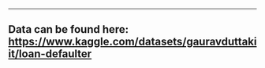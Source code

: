 -------------------------------------------------------------------------------------------------------------------------------------------------------------------------------
Data can be found here:
https://www.kaggle.com/datasets/gauravduttakiit/loan-defaulter
-------------------------------------------------------------------------------------------------------------------------------------------------------------------------------
